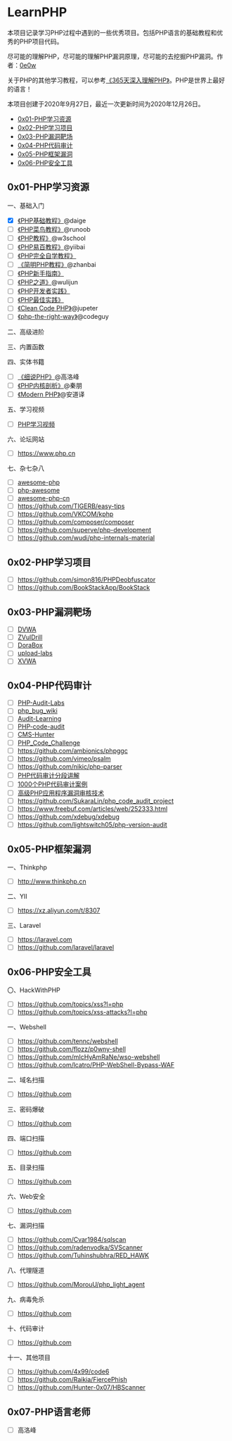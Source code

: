 # LearnPHP

本项目记录学习PHP过程中遇到的一些优秀项目。包括PHP语言的基础教程和优秀的PHP项目代码。

尽可能的理解PHP，尽可能的理解PHP漏洞原理，尽可能的去挖掘PHP漏洞。作者：[0e0w](https://github.com/0e0w/LearnPHP)

关于PHP的其他学习教程，可以参考[《365天深入理解PHP》](https://github.com/0e0w/365PHP)。PHP是世界上最好的语言！

本项目创建于2020年9月27日，最近一次更新时间为2020年12月26日。

- [0x01-PHP学习资源](https://github.com/0e0w/LearnPHP#0x01-php%E5%AD%A6%E4%B9%A0%E8%B5%84%E6%BA%90)
- [0x02-PHP学习项目](https://github.com/0e0w/LearnPHP#0x02-php%E5%AD%A6%E4%B9%A0%E9%A1%B9%E7%9B%AE)
- [0x03-PHP漏洞靶场](https://github.com/0e0w/LearnPHP#0x03-php%E6%BC%8F%E6%B4%9E%E9%9D%B6%E5%9C%BA)
- [0x04-PHP代码审计](https://github.com/0e0w/LearnPHP#0x04-php%E4%BB%A3%E7%A0%81%E5%AE%A1%E8%AE%A1)
- [0x05-PHP框架漏洞](https://github.com/0e0w/LearnPHP#0x05-php%E6%A1%86%E6%9E%B6%E6%BC%8F%E6%B4%9E)
- [0x06-PHP安全工具](https://github.com/0e0w/LearnPHP#0x06-php%E5%AE%89%E5%85%A8%E5%B7%A5%E5%85%B7)

## 0x01-PHP学习资源

一、基础入门

- [x] [《PHP基础教程》](https://github.com/daige/php)@daige
- [ ] [《PHP菜鸟教程》](https://www.runoob.com/php/php-tutorial.html)@runoob
- [ ] [《PHP教程》](https://www.w3school.com.cn/php/index.asp)@w3school
- [ ] [《PHP易百教程》](https://www.yiibai.com/php/)@yiibai
- [ ] [《PHP完全自学教程》](https://www.php.cn/php/php-tutorial.html)
- [ ] [《简明PHP教程》](https://github.com/zhanbai/a-byte-of-php)@zhanbai
- [ ] [《PHP新手指南》](https://wiki.jikexueyuan.com/project/php/)
- [ ] [《PHP之道》](http://wulijun.github.io/php-the-right-way)@wulijun
- [ ] [《PHP开发者实践》](https://ryancao.gitbooks.io/php-developer-prepares/content)
- [ ] [《PHP最佳实践》](https://wiki.jikexueyuan.com/project/php-best-practices)
- [ ] [《Clean Code PHP》](https://github.com/jupeter/clean-code-php)@jupeter
- [ ] [《php-the-right-way》](https://github.com/codeguy/php-the-right-way)@codeguy

二、高级进阶

三、内置函数

四、实体书籍

- [ ] [《细说PHP》](https://item.jd.com/12669278.html)@高洛峰
- [ ] [《PHP内核剖析》](https://item.jd.com/12267210.html)@秦朋
- [ ] [《Modern PHP》](https://item.jd.com/11786541.html)@安道译

五、学习视频

- [ ] [PHP学习视频](https://github.com/woyard/phpmysql)

六、论坛网站

- [ ] https://www.php.cn

七、杂七杂八

- [ ] [awesome-php](https://github.com/ziadoz/awesome-php)
- [ ] [php-awesome](https://github.com/shockerli/php-awesome)
- [ ] [awesome-php-cn](https://github.com/jobbole/awesome-php-cn)
- [ ] https://github.com/TIGERB/easy-tips
- [ ] https://github.com/VKCOM/kphp
- [ ] https://github.com/composer/composer
- [ ] https://github.com/superve/php-development
- [ ] https://github.com/wudi/php-internals-material

## 0x02-PHP学习项目

- [ ] https://github.com/simon816/PHPDeobfuscator
- [ ] https://github.com/BookStackApp/BookStack

## 0x03-PHP漏洞靶场

- [ ] [DVWA](https://github.com/digininja/DVWA)
- [ ] [ZVulDrill](https://github.com/710leo/ZVulDrill)
- [ ] [DoraBox](https://github.com/Acmesec/DoraBox)
- [ ] [upload-labs](https://github.com/c0ny1/upload-labs)
- [ ] [XVWA](https://github.com/s4n7h0/xvwa)

## 0x04-PHP代码审计

- [ ] [PHP-Audit-Labs](https://github.com/hongriSec/PHP-Audit-Labs)
- [ ] [php_bug_wiki](https://github.com/aleenzz/php_bug_wiki)
- [ ] [Audit-Learning](https://github.com/jiangsir404/Audit-Learning)
- [ ] [PHP-code-audit](https://github.com/jiangsir404/PHP-code-audit)
- [ ] [CMS-Hunter](https://github.com/SecWiki/CMS-Hunter)
- [ ] [PHP_Code_Challenge](https://github.com/yaofeifly/PHP_Code_Challenge)
- [ ] https://github.com/ambionics/phpggc
- [ ] https://github.com/vimeo/psalm
- [ ] https://github.com/nikic/php-parser
- [ ] [PHP代码审计分段讲解](https://github.com/bowu678/php_bugs)
- [ ] [1000个PHP代码审计案例](https://github.com/Xyntax/1000php)
- [ ] [高级PHP应用程序漏洞审核技术](https://github.com/Jyny/pasc2at)
- [ ] https://github.com/SukaraLin/php_code_audit_project
- [ ] https://www.freebuf.com/articles/web/252333.html
- [ ] https://github.com/xdebug/xdebug
- [ ] https://github.com/lightswitch05/php-version-audit

## 0x05-PHP框架漏洞

一、Thinkphp

- [ ] http://www.thinkphp.cn

二、YII

- [ ] https://xz.aliyun.com/t/8307

三、Laravel

- [ ] https://laravel.com
- [ ] https://github.com/laravel/laravel

## 0x06-PHP安全工具

〇、HackWithPHP

- [ ] https://github.com/topics/xss?l=php
- [ ] https://github.com/topics/xss-attacks?l=php

一、Webshell

- [ ] https://github.com/tennc/webshell
- [ ] https://github.com/flozz/p0wny-shell
- [ ] https://github.com/mIcHyAmRaNe/wso-webshell
- [ ] https://github.com/lcatro/PHP-WebShell-Bypass-WAF

二、域名扫描

- [ ] https://github.com

三、密码爆破

- [ ] https://github.com

四、端口扫描

- [ ] https://github.com

五、目录扫描

- [ ] https://github.com

六、Web安全

- [ ] https://github.com

七、漏洞扫描

- [ ] https://github.com/Cvar1984/sqlscan
- [ ] https://github.com/radenvodka/SVScanner
- [ ] https://github.com/Tuhinshubhra/RED_HAWK

八、代理隧道

- [ ] https://github.com/MorouU/php_light_agent

九、病毒免杀

- [ ] https://github.com

十、代码审计

- [ ] https://github.com

十一、其他项目

- [ ] https://github.com/4x99/code6
- [ ] https://github.com/Raikia/FiercePhish
- [ ] https://github.com/Hunter-0x07/HBScanner

## 0x07-PHP语言老师

- [ ] 高洛峰